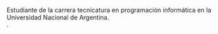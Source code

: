 Estudiante de la carrera tecnicatura en programación informática en la Universidad Nacional de Argentina.
<br>
.
